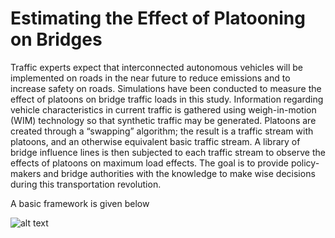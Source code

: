# Estimating the Effect of Platooning on Bridges

Traffic experts expect that interconnected autonomous vehicles will be implemented on roads in the near future to reduce emissions and to increase safety on roads. Simulations have been conducted to measure the effect of platoons on bridge traffic loads in this study. Information regarding vehicle characteristics in current traffic is gathered using weigh-in-motion (WIM) technology so that synthetic traffic may be generated. Platoons are created through a “swapping” algorithm; the result is a traffic stream with platoons, and an otherwise equivalent basic traffic stream. A library of bridge influence lines is then subjected to each traffic stream to observe the effects of platoons on maximum load effects. The goal is to provide policy-makers and bridge authorities with the knowledge to make wise decisions during this transportation revolution.

A basic framework is given below

![alt text](https://msjaarda.github.io/VirtualBridge/HTML/PlatFramework.png?)